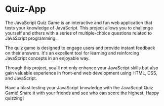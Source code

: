 # Quiz-App
The JavaScript Quiz Game is an interactive and fun web application that tests your knowledge of JavaScript. This project allows you to challenge yourself and others with a series of multiple-choice questions related to JavaScript programming.

The quiz game is designed to engage users and provide instant feedback on their answers. It's an excellent tool for learning and reinforcing JavaScript concepts in an enjoyable way.

Through this project, you'll not only enhance your JavaScript skills but also gain valuable experience in front-end web development using HTML, CSS, and JavaScript.

Have a blast testing your JavaScript knowledge with the JavaScript Quiz Game! Share it with your friends and see who can score the highest. Happy quizzing!
